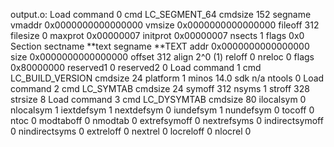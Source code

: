 output.o:
Load command 0
cmd LC_SEGMENT_64
cmdsize 152
segname
vmaddr 0x0000000000000000
vmsize 0x0000000000000000
fileoff 312
filesize 0
maxprot 0x00000007
initprot 0x00000007
nsects 1
flags 0x0
Section
sectname **text
segname **TEXT
addr 0x0000000000000000
size 0x0000000000000000
offset 312
align 2^0 (1)
reloff 0
nreloc 0
flags 0x80000000
reserved1 0
reserved2 0
Load command 1
cmd LC_BUILD_VERSION
cmdsize 24
platform 1
minos 14.0
sdk n/a
ntools 0
Load command 2
cmd LC_SYMTAB
cmdsize 24
symoff 312
nsyms 1
stroff 328
strsize 8
Load command 3
cmd LC_DYSYMTAB
cmdsize 80
ilocalsym 0
nlocalsym 1
iextdefsym 1
nextdefsym 0
iundefsym 1
nundefsym 0
tocoff 0
ntoc 0
modtaboff 0
nmodtab 0
extrefsymoff 0
nextrefsyms 0
indirectsymoff 0
nindirectsyms 0
extreloff 0
nextrel 0
locreloff 0
nlocrel 0
